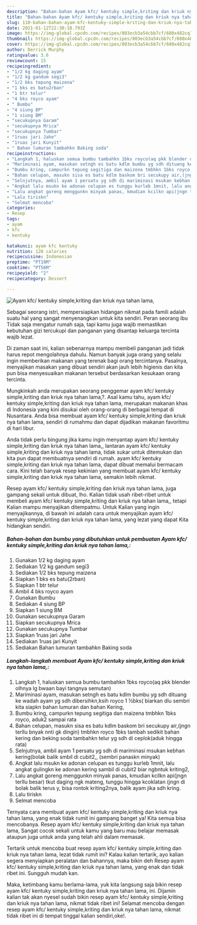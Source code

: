```yaml
---
description: "Bahan-bahan Ayam kfc/ kentuky simple,kriting dan kriuk nya tahan lama, yang lezat dan Mudah Dibuat"
title: "Bahan-bahan Ayam kfc/ kentuky simple,kriting dan kriuk nya tahan lama, yang lezat dan Mudah Dibuat"
slug: 110-bahan-bahan-ayam-kfc-kentuky-simple-kriting-dan-kriuk-nya-tahan-lama-yang-lezat-dan-mudah-dibuat
date: 2021-01-12T22:30:18.793Z
image: https://img-global.cpcdn.com/recipes/803ecb3a54cbb7cf/680x482cq70/ayam-kfc-kentuky-simplekriting-dan-kriuk-nya-tahan-lama-foto-resep-utama.jpg
thumbnail: https://img-global.cpcdn.com/recipes/803ecb3a54cbb7cf/680x482cq70/ayam-kfc-kentuky-simplekriting-dan-kriuk-nya-tahan-lama-foto-resep-utama.jpg
cover: https://img-global.cpcdn.com/recipes/803ecb3a54cbb7cf/680x482cq70/ayam-kfc-kentuky-simplekriting-dan-kriuk-nya-tahan-lama-foto-resep-utama.jpg
author: Derrick Murphy
ratingvalue: 3.6
reviewcount: 15
recipeingredient:
- "1/2 kg daging ayam"
- "1/2 kg gandum segi3"
- "1/2 bks tepung maizena"
- "1 bks es batu2rban"
- "1 btr telur"
- "4 bks royco ayam"
- " Bumbu"
- "4 siung BP"
- "1 siung BM"
- "secukupnya Garam"
- "secukupnya Mrica"
- "secukupnya Tumbar"
- "1ruas jari Jahe"
- "1ruas jari Kunyit"
- " Bahan lumuran tambahkn Baking soda"
recipeinstructions:
- "Langkah 1, haluskan semua bumbu tambahkn 1bks royco(aq pkk blender olhnya lg bwaan bayi tangnya semutan)"
- "Mariminasi ayam, masukan setngh es batu kdlm bumbu yg sdh dituang ke wadah ayam yg sdh dibersihkn,ksih royco 1 ½bks( biarkan dlu sembri kita siapkn bahan lumuran dan bahan Kering,"
- "Bumbu kring, campurkn tepung segitiga dan maizena tmbhkn 1bks royco, aduk2 sampai rata"
- "Bahan celupan, masukn sisa es batu kdlm baskom bri secukupy air,(jngn terllu bnyak nnti gk dingin) tmbhkn royco 1bks tambah sedikit bahan kering dan beking soda tambahkn telur yg sdh di ceplok(aduk hingga rata)"
- "Selnjutnya, ambil ayam 1 persatu yg sdh di mariminasi msukan kebhan kering(bolak balik smbil di cubit2,, (sembri panaskn minyak)"
- "Angkat lalu msukn ke adonan celupan es tunggu kurleb 1mnit, lalu angkat gulingkn ke adonan kering sambil di cubit2 biar ngbntuk kriting2,"
- "Lalu angkat goreng menggunkn minyak panas, kmudian kcilkn api(jngn terllu besar) tkut daging ngk mateng, tunggu hingga kcoklatan (jngn di bolak balik terus y, bisa rontok kriting2nya, balik ayam jika sdh kring."
- "Lalu tiriskn"
- "Selmat mencoba"
categories:
- Resep
tags:
- ayam
- kfc
- kentuky

katakunci: ayam kfc kentuky 
nutrition: 128 calories
recipecuisine: Indonesian
preptime: "PT19M"
cooktime: "PT56M"
recipeyield: "2"
recipecategory: Dessert

---
```



![Ayam kfc/ kentuky simple,kriting dan kriuk nya tahan lama,](https://img-global.cpcdn.com/recipes/803ecb3a54cbb7cf/680x482cq70/ayam-kfc-kentuky-simplekriting-dan-kriuk-nya-tahan-lama-foto-resep-utama.jpg)

Sebagai seorang istri, mempersiapkan hidangan nikmat pada famili adalah suatu hal yang sangat menyenangkan untuk kita sendiri. Peran seorang ibu Tidak saja mengatur rumah saja, tapi kamu juga wajib memastikan kebutuhan gizi tercukupi dan panganan yang disantap keluarga tercinta wajib lezat.

Di zaman  saat ini, kalian sebenarnya mampu membeli panganan jadi tidak harus repot mengolahnya dahulu. Namun banyak juga orang yang selalu ingin memberikan makanan yang terenak bagi orang tercintanya. Pasalnya, menyajikan masakan yang dibuat sendiri akan jauh lebih higienis dan kita pun bisa menyesuaikan makanan tersebut berdasarkan kesukaan orang tercinta. 



Mungkinkah anda merupakan seorang penggemar ayam kfc/ kentuky simple,kriting dan kriuk nya tahan lama,?. Asal kamu tahu, ayam kfc/ kentuky simple,kriting dan kriuk nya tahan lama, merupakan makanan khas di Indonesia yang kini disukai oleh orang-orang di berbagai tempat di Nusantara. Anda bisa membuat ayam kfc/ kentuky simple,kriting dan kriuk nya tahan lama, sendiri di rumahmu dan dapat dijadikan makanan favoritmu di hari libur.

Anda tidak perlu bingung jika kamu ingin menyantap ayam kfc/ kentuky simple,kriting dan kriuk nya tahan lama,, lantaran ayam kfc/ kentuky simple,kriting dan kriuk nya tahan lama, tidak sukar untuk ditemukan dan kita pun dapat membuatnya sendiri di rumah. ayam kfc/ kentuky simple,kriting dan kriuk nya tahan lama, dapat dibuat memalui bermacam cara. Kini telah banyak resep kekinian yang membuat ayam kfc/ kentuky simple,kriting dan kriuk nya tahan lama, semakin lebih nikmat.

Resep ayam kfc/ kentuky simple,kriting dan kriuk nya tahan lama, juga gampang sekali untuk dibuat, lho. Kalian tidak usah ribet-ribet untuk membeli ayam kfc/ kentuky simple,kriting dan kriuk nya tahan lama,, tetapi Kalian mampu menyajikan ditempatmu. Untuk Kalian yang ingin menyajikannya, di bawah ini adalah cara untuk menyajikan ayam kfc/ kentuky simple,kriting dan kriuk nya tahan lama, yang lezat yang dapat Kita hidangkan sendiri.

<!--inarticleads1-->

##### Bahan-bahan dan bumbu yang dibutuhkan untuk pembuatan Ayam kfc/ kentuky simple,kriting dan kriuk nya tahan lama,:

1. Gunakan 1/2 kg daging ayam
1. Sediakan 1/2 kg gandum segi3
1. Sediakan 1/2 bks tepung maizena
1. Siapkan 1 bks es batu(2rban)
1. Siapkan 1 btr telur
1. Ambil 4 bks royco ayam
1. Gunakan  Bumbu
1. Sediakan 4 siung BP
1. Siapkan 1 siung BM
1. Gunakan secukupnya Garam
1. Siapkan secukupnya Mrica
1. Gunakan secukupnya Tumbar
1. Siapkan 1ruas jari Jahe
1. Sediakan 1ruas jari Kunyit
1. Sediakan  Bahan lumuran tambahkn Baking soda




<!--inarticleads2-->

##### Langkah-langkah membuat Ayam kfc/ kentuky simple,kriting dan kriuk nya tahan lama,:

1. Langkah 1, haluskan semua bumbu tambahkn 1bks royco(aq pkk blender olhnya lg bwaan bayi tangnya semutan)
1. Mariminasi ayam, masukan setngh es batu kdlm bumbu yg sdh dituang ke wadah ayam yg sdh dibersihkn,ksih royco 1 ½bks( biarkan dlu sembri kita siapkn bahan lumuran dan bahan Kering,
1. Bumbu kring, campurkn tepung segitiga dan maizena tmbhkn 1bks royco, aduk2 sampai rata
1. Bahan celupan, masukn sisa es batu kdlm baskom bri secukupy air,(jngn terllu bnyak nnti gk dingin) tmbhkn royco 1bks tambah sedikit bahan kering dan beking soda tambahkn telur yg sdh di ceplok(aduk hingga rata)
1. Selnjutnya, ambil ayam 1 persatu yg sdh di mariminasi msukan kebhan kering(bolak balik smbil di cubit2,, (sembri panaskn minyak)
1. Angkat lalu msukn ke adonan celupan es tunggu kurleb 1mnit, lalu angkat gulingkn ke adonan kering sambil di cubit2 biar ngbntuk kriting2,
1. Lalu angkat goreng menggunkn minyak panas, kmudian kcilkn api(jngn terllu besar) tkut daging ngk mateng, tunggu hingga kcoklatan (jngn di bolak balik terus y, bisa rontok kriting2nya, balik ayam jika sdh kring.
1. Lalu tiriskn
1. Selmat mencoba




Ternyata cara membuat ayam kfc/ kentuky simple,kriting dan kriuk nya tahan lama, yang enak tidak rumit ini gampang banget ya! Kita semua bisa mencobanya. Resep ayam kfc/ kentuky simple,kriting dan kriuk nya tahan lama, Sangat cocok sekali untuk kamu yang baru mau belajar memasak ataupun juga untuk anda yang telah ahli dalam memasak.

Tertarik untuk mencoba buat resep ayam kfc/ kentuky simple,kriting dan kriuk nya tahan lama, lezat tidak rumit ini? Kalau kalian tertarik, ayo kalian segera menyiapkan peralatan dan bahannya, maka bikin deh Resep ayam kfc/ kentuky simple,kriting dan kriuk nya tahan lama, yang enak dan tidak ribet ini. Sungguh mudah kan. 

Maka, ketimbang kamu berlama-lama, yuk kita langsung saja bikin resep ayam kfc/ kentuky simple,kriting dan kriuk nya tahan lama, ini. Dijamin kalian tak akan nyesel sudah bikin resep ayam kfc/ kentuky simple,kriting dan kriuk nya tahan lama, nikmat tidak ribet ini! Selamat mencoba dengan resep ayam kfc/ kentuky simple,kriting dan kriuk nya tahan lama, nikmat tidak ribet ini di tempat tinggal kalian sendiri,oke!.

